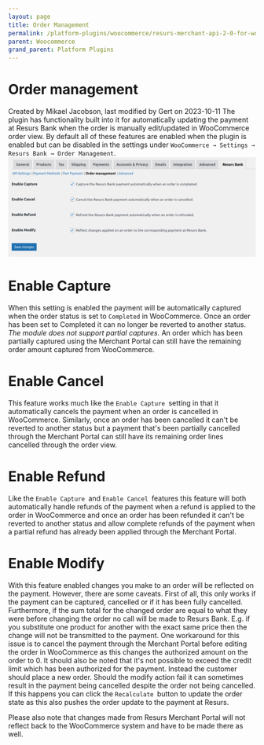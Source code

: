 ```yaml
---
layout: page
title: Order Management
permalink: /platform-plugins/woocommerce/resurs-merchant-api-2-0-for-woocommerce/order-management/
parent: Woocommerce
grand_parent: Platform Plugins
---
```




# Order management 
Created by Mikael Jacobson, last modified by Gert on 2023-10-11
The plugin has functionality built into it for automatically updating
the payment at Resurs Bank when the order is manually edit/updated in
WooCommerce order view.
By default all of these features are enabled when the plugin is enabled
but can be disabled in the settings under
`WooCommerce → Settings → Resurs Bank → Order Management`.
![](../../../../attachments/91029950/91029949.png)
# Enable Capture
When this setting is enabled the payment will be automatically captured
when the order status is set to `Completed` in WooCommerce.
Once an order has been set to Completed it can no longer be reverted to
another status.
*The module does not support partial captures.*
An order which has been partially captured using the Merchant Portal can
still have the remaining order amount captured from WooCommerce.
# Enable Cancel
This feature works much like the `Enable Capture `setting in that it
automatically cancels the payment when an order is cancelled in
WooCommerce. Similarly, once an order has been cancelled it can't be
reverted to another status but a payment that's been partially cancelled
through the Merchant Portal can still have its remaining order lines
cancelled through the order view.
# Enable Refund
Like the `Enable Capture `and `Enable Cancel `features this feature will
both automatically handle refunds of the payment when a refund is
applied to the order in WooCommerce and once an order has been refunded
it can't be reverted to another status and allow complete refunds of the
payment when a partial refund has already been applied through the
Merchant Portal.
# Enable Modify
With this feature enabled changes you make to an order will be reflected
on the payment.
However, there are some caveats. First of all, this only works if the
payment can be captured, cancelled or if it has been fully cancelled.
Furthermore, if the sum total for the changed order are equal to what
they were before changing the order no call will be made to Resurs Bank.
E.g. if you substitute one product for another with the exact same price
then the change will not be transmitted to the payment.
One workaround for this issue is to cancel the payment through the
Merchant Portal before editing the order in WooCommerce as this changes
the authorized amount on the order to 0.
It should also be noted that it's not possible to exceed the credit
limit which has been authorized for the payment. Instead the customer
should place a new order.
Should the modify action fail it can sometimes result in the payment
being cancelled despite the order not being cancelled. If this happens
you can click the `Recalculate `button to update the order state as this
also pushes the order update to the payment at Resurs.
  
Please also note that changes made from Resurs Merchant Portal will not
reflect back to the WooCommerce system and have to be made there as
well.
